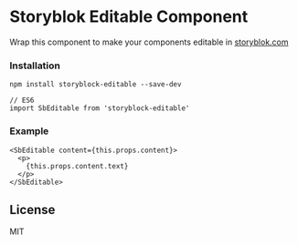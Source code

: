 # Storyblok Editable Component

Wrap this component to make your components editable in [storyblok.com](https://www.storyblok.com/)

### Installation
    npm install storyblock-editable --save-dev

    // ES6
    import SbEditable from 'storyblock-editable'


### Example

    <SbEditable content={this.props.content}>
      <p>
        {this.props.content.text}
      </p>
    </SbEditable>


## License
MIT
